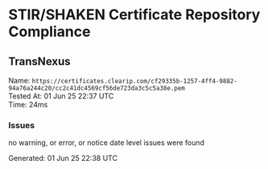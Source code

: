# STIR/SHAKEN Certificate Repository Compliance

## TransNexus

Name: `https://certificates.clearip.com/cf29335b-1257-4ff4-9882-94a76a244c20/cc2c41dc4569cf56de723da3c5c5a38e.pem`\
Tested At: 01 Jun 25 22:37 UTC\
Time: 24ms

### Issues

no warning, or error, or notice date level issues were found

Generated: 01 Jun 25 22:38 UTC